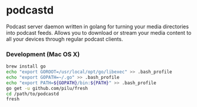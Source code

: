 podcastd
=========

Podcast server daemon written in golang for turning your media directories into
podcast feeds. Allows you to download or stream your media content to all your
devices through regular podcast clients.


### Development (Mac OS X)

```bash
brew install go
echo "export GOROOT=/usr/local/opt/go/libexec" >> .bash_profile
echo "export GOPATH=~/.go" >> .bash_profile
echo "export PATH=${GOPATH}/bin:${PATH}" >> .bash_profile
go get -u github.com/pilu/fresh
cd /path/to/podcastd
fresh
```
